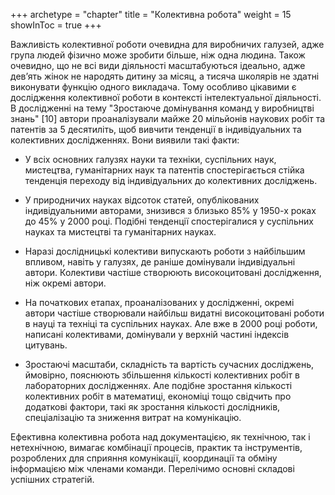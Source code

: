 +++
archetype = "chapter"
title = "Колективна робота"
weight = 15
showInToc = true
+++

Важливість колективної роботи очевидна для виробничих галузей, адже
група людей фізично може зробити більше, ніж одна людина. Також
очевидно, що не всі види діяльності масштабуються ідеально, адже девʼять
жінок не народять дитину за місяц, а тисяча школярів не здатні
виконувати функцію одного викладача. Тому особливо цікавими є
дослідження колективної роботи в контексті інтелектуальної діяльності. В
дослідженні на тему "Зростаюче домінування команд у виробництві знань"
\[10\] автори проаналізували майже 20 мільйонів наукових робіт та
патентів за 5 десятиліть, щоб вивчити тенденції в індивідуальних та
колективних дослідженнях. Вони виявили такі факти:

-   У всіх основних галузях науки та техніки, суспільних наук,
    мистецтва, гуманітарних наук та патентів спостерігається стійка
    тенденція переходу від індивідуальних до колективних досліджень.

-   У природничих науках відсоток статей, опублікованих індивідуальними
    авторами, знизився з близько 85% у 1950-х роках до 45% у 2000 році.
    Подібні тенденції спостерігалися у суспільних науках та мистецтві та
    гуманітарних науках.

-   Наразі дослідницькі колективи випускають роботи з найбільшим
    впливом, навіть у галузях, де раніше домінували індивідуальні
    автори. Колективи частіше створюють високоцитовані дослідження, ніж
    окремі автори.

-   На початкових етапах, проаналізованих у дослідженні, окремі автори
    частіше створювали найбільш видатні високоцитовані роботи в науці та
    техніці та суспільних науках. Але вже в 2000 році роботи, написані
    колективами, домінували у верхній частині індексів цитувань.

-   Зростаючі масштаби, складність та вартість сучасних досліджень,
    ймовірно, пояснюють збільшення кількості колективних робіт в
    лабораторних дослідженнях. Але подібне зростання кількості
    колективних робіт в математиці, економіці тощо свідчить про
    додаткові фактори, такі як зростання кількості дослідників,
    спеціалізацію та зниження витрат на комунікацію.

Ефективна колективна робота над документацією, як технічною, так і
нетехнічною, вимагає комбінації процесів, практик та інструментів,
розроблених для сприяння комунікації, координації та обміну інформацією
між членами команди. Перелічимо основні складові успішних стратегій.
